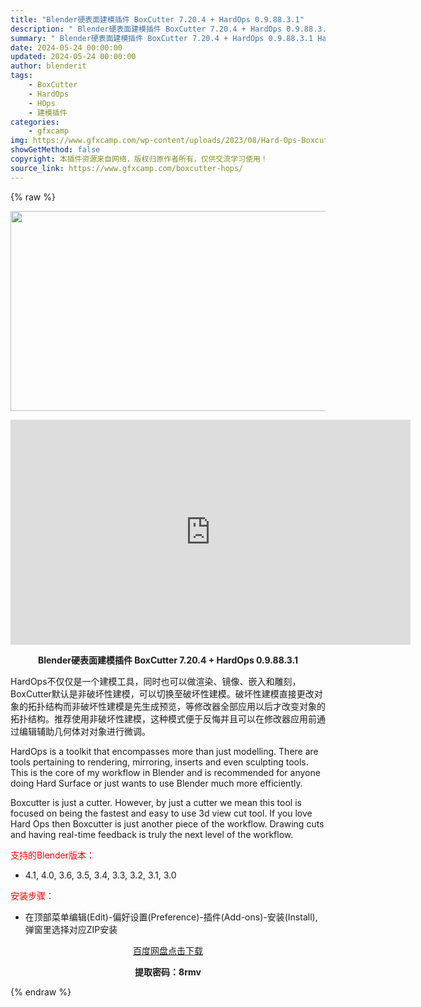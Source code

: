 ```yaml
---
title: "Blender硬表面建模插件 BoxCutter 7.20.4 + HardOps 0.9.88.3.1"
description: "﻿﻿ Blender硬表面建模插件 BoxCutter 7.20.4 + HardOps 0.9.88.3.1 HardOps不仅仅是一个建模工具，同时也可以做渲染、镜像、嵌入和雕刻，BoxCutte..."
summary: "﻿﻿ Blender硬表面建模插件 BoxCutter 7.20.4 + HardOps 0.9.88.3.1 HardOps不仅仅是一个建模工具，同时也可以做渲染、镜像、嵌入和雕刻，BoxCutte..."
date: 2024-05-24 00:00:00
updated: 2024-05-24 00:00:00
author: blenderit
tags: 
    - BoxCutter
    - HardOps
    - HOps
    - 建模插件
categories:
    - gfxcamp
img: https://www.gfxcamp.com/wp-content/uploads/2023/08/Hard-Ops-Boxcutter-Ultimate-Bundle.jpg
showGetMethod: false
copyright: 本插件资源来自网络，版权归原作者所有，仅供交流学习使用！
source_link: https://www.gfxcamp.com/boxcutter-hops/
---
```


{% raw %}
<div><p><img decoding="async" class="aligncenter size-full wp-image-116776" src="https://www.gfxcamp.com/wp-content/uploads/2023/08/Hard-Ops-Boxcutter-Ultimate-Bundle.jpg" data-src="https://www.gfxcamp.com/wp-content/uploads/2023/08/Hard-Ops-Boxcutter-Ultimate-Bundle.jpg" alt="" width="640" height="320" data-srcset="https://www.gfxcamp.com/wp-content/uploads/2023/08/Hard-Ops-Boxcutter-Ultimate-Bundle.jpg 640w, https://www.gfxcamp.com/wp-content/uploads/2023/08/Hard-Ops-Boxcutter-Ultimate-Bundle-150x75.jpg 150w" data-sizes="(max-width: 640px) 100vw, 640px"></p><p style="text-align: center;"><iframe loading="lazy" src="https://player.youku.com/embed/XNTgwMjI0MDk1Ng==" width="640" height="360" frameborder="0" allowfullscreen="allowfullscreen" data-mce-fragment="1"><span data-mce-type="bookmark" style="display: inline-block; width: 0px; overflow: hidden; line-height: 0;" class="mce_SELRES_start">﻿</span><span data-mce-type="bookmark" style="display: inline-block; width: 0px; overflow: hidden; line-height: 0;" class="mce_SELRES_start">﻿</span></iframe></p><p style="text-align: center;"><strong>Blender硬表面建模插件 BoxCutter 7.20.4 + HardOps 0.9.88.3.1</strong></p><p style="text-align: left;">HardOps不仅仅是一个建模工具，同时也可以做渲染、镜像、嵌入和雕刻，BoxCutter默认是非破坏性建模，可以切换至破坏性建模。破坏性建模直接更改对象的拓扑结构而非破坏性建模是先生成预览，等修改器全部应用以后才改变对象的拓扑结构。推荐使用非破坏性建模，这种模式便于反悔并且可以在修改器应用前通过编辑辅助几何体对对象进行微调。</p><p style="text-align: left;">HardOps is a toolkit that encompasses more than just modelling. There are tools pertaining to rendering, mirroring, inserts and even sculpting tools. This is the core of my workflow in Blender and is recommended for anyone doing Hard Surface or just wants to use Blender much more efficiently.</p><p style="text-align: left;">Boxcutter is just a cutter. However, by just a cutter we mean this tool is focused on being the fastest and easy to use 3d view cut tool. If you love Hard Ops then Boxcutter is just another piece of the workflow. Drawing cuts and having real-time feedback is truly the next level of the workflow.</p><p style="text-align: left;"><span style="color: #ff0000;">支持的Blender版本：</span></p><ul>
<li style="text-align: left;">4.1, 4.0, 3.6, 3.5, 3.4, 3.3, 3.2, 3.1, 3.0</li>
</ul><p style="text-align: left;"><span style="color: #ff0000;">安装步骤：</span></p><ul>
<li>在顶部菜单编辑(Edit)-偏好设置(Preference)-插件(Add-ons)-安装(Install),弹窗里选择对应ZIP安装</li>
</ul><p style="text-align: center;"><a class="maxbutton-3 maxbutton maxbutton-baidu" target="_blank" rel="noopener" href="https://pan.baidu.com/s/190n2JJCYjK4x3l0BFE4B0A?pwd=8rmv"><span class="mb-text">百度网盘点击下载</span></a></p><p style="text-align: center;"><strong>提取密码：8rmv</strong></p></div>
<div style="display: none">gfxcamp</div>
{% endraw %}
